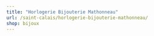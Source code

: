 ```yaml
---
title: "Horlogerie Bijouterie Mathonneau"
url: /saint-calais/horlogerie-bijouterie-mathonneau/
shop: bijoux
---
```


